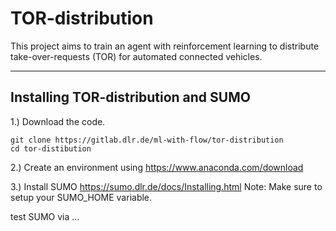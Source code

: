 # TOR-distribution

This project aims to train an agent with reinforcement learning to distribute take-over-requests (TOR) for automated connected vehicles.

---
## Installing TOR-distribution and SUMO
1.) Download the code.

    git clone https://gitlab.dlr.de/ml-with-flow/tor-distribution
    cd tor-distibution


2.) Create an environment using https://www.anaconda.com/download

3.) Install SUMO https://sumo.dlr.de/docs/Installing.html
Note: Make sure to setup your SUMO_HOME variable.

test SUMO via ...
